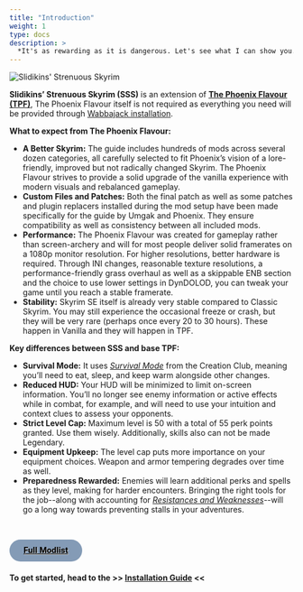 ```yaml
---
title: "Introduction"
weight: 1
type: docs
description: >
  *It's as rewarding as it is dangerous. Let's see what I can show you.*
---
```


![Slidikins' Strenuous Skyrim](/Pictures/sss/sss.png)

**Slidikins’ Strenuous Skyrim (SSS)** is an extension of **[The Phoenix Flavour (TPF)](/tpf/introduction/)**, The Phoenix Flavour itself is not required as everything you need will be provided through [Wabbajack installation](installation%20Guide.md).

**What to expect from The Phoenix Flavour:**  
* **A Better Skyrim:** The guide includes hundreds of mods across several dozen categories, all carefully selected to fit Phoenix’s vision of a lore-friendly, improved but not radically changed Skyrim. The Phoenix Flavour strives to provide a solid upgrade of the vanilla experience with modern visuals and rebalanced gameplay.
* **Custom Files and Patches:** Both the final patch as well as some patches and plugin replacers installed during the mod setup have been made specifically for the guide by Umgak and Phoenix. They ensure compatibility as well as consistency between all included mods.
* **Performance:** The Phoenix Flavour was created for gameplay rather than screen-archery and will for most people deliver solid framerates on a 1080p monitor resolution. For higher resolutions, better hardware is required. Through INI changes, reasonable texture resolutions, a performance-friendly grass overhaul as well as a skippable ENB section and the choice to use lower settings in DynDOLOD, you can tweak your game until you reach a stable framerate.
* **Stability:** Skyrim SE itself is already very stable compared to Classic Skyrim. You may still experience the occasional freeze or crash, but they will be very rare (perhaps once every 20 to 30 hours). These happen in Vanilla and they will happen in TPF.

**Key differences between SSS and base TPF:**
* **Survival Mode:** It uses [_Survival Mode_](https://en.uesp.net/wiki/Skyrim:Survival_Mode) from the Creation Club, meaning you’ll need to eat, sleep, and keep warm alongside other changes.
* **Reduced HUD:** Your HUD will be minimized to limit on-screen information. You’ll no longer see enemy information or active effects while in combat, for example, and will need to use your intuition and context clues to assess your opponents.
* **Strict Level Cap:** Maximum level is 50 with a total of 55 perk points granted. Use them wisely. Additionally, skills also can not be made Legendary.
* **Equipment Upkeep:** The level cap puts more importance on your equipment choices. Weapon and armor tempering degrades over time as well.
* **Preparedness Rewarded:** Enemies will learn additional perks and spells as they level, making for harder encounters. Bringing the right tools for the job--along with accounting for [_Resistances and Weaknesses_](https://www.nexusmods.com/skyrimspecialedition/mods/45253)--will go a long way towards preventing stalls in your adventures.

<br>

<a href="https://loadorderlibrary.com/lists/slidikins-strenuous-skyrim" style="background: rgb(132, 155, 182) none repeat scroll 0% 0%; border-radius: 1000px; padding: 12px 25px; color: rgb(0, 0, 0); display: inline-block; font: bold 15px / 1 &quot;Roboto&quot;, sans-serif; text-align: center; text-shadow: rgb(202, 202, 202) 1px 1px;">Full Modlist</a>

#### To get started, head to the >> [Installation Guide](/skyrim-se/sss/installation-guide) <<